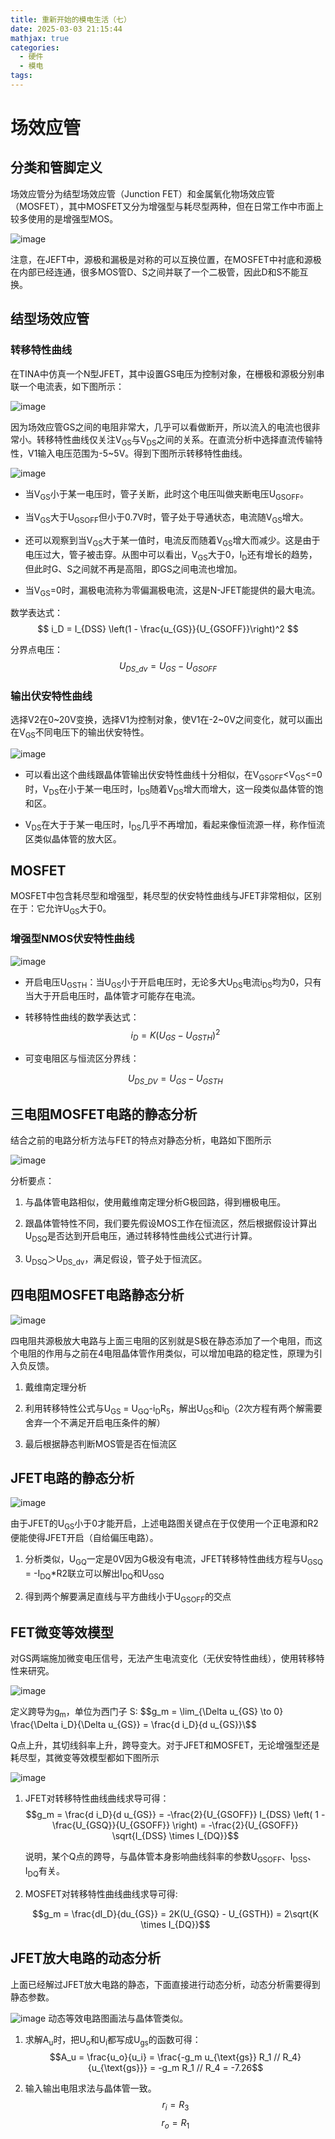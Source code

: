 ```yaml
---
title: 重新开始的模电生活（七）
date: 2025-03-03 21:15:44
mathjax: true
categories:
  - 硬件
  - 模电
tags:
---
```


# 场效应管

## 分类和管脚定义

场效应管分为结型场效应管（Junction FET）和金属氧化物场效应管（MOSFET），其中MOSFET又分为增强型与耗尽型两种，但在日常工作中市面上较多使用的是增强型MOS。

![image](https://github.com/maxiro-samurai/picx-images-hosting/raw/master/image.lvvfdzw4g.webp)

注意，在JEFT中，源极和漏极是对称的可以互换位置，在MOSFET中衬底和源极在内部已经连通，很多MOS管D、S之间并联了一个二极管，因此D和S不能互换。

## 结型场效应管

### 转移特性曲线

在TINA中仿真一个N型JFET，其中设置GS电压为控制对象，在栅极和源极分别串联一个电流表，如下图所示：

![image](https://github.com/maxiro-samurai/picx-images-hosting/raw/master/image.pfhfwdtqz.webp)


因为场效应管GS之间的电阻非常大，几乎可以看做断开，所以流入的电流也很非常小。转移特性曲线仅关注V<sub>GS</sub>与V<sub>DS</sub>之间的关系。在直流分析中选择直流传输特性，V1输入电压范围为-5~5V。得到下图所示转移特性曲线。

![image](https://github.com/maxiro-samurai/picx-images-hosting/raw/master/image.51eang50vd.webp)

* 当V<sub>GS</sub>小于某一电压时，管子关断，此时这个电压叫做夹断电压U<sub>GSOFF</sub>。

* 当V<sub>GS</sub>大于U<sub>GSOFF</sub>但小于0.7V时，管子处于导通状态，电流随V<sub>GS</sub>增大。

* 还可以观察到当V<sub>GS</sub>大于某一值时，电流反而随着V<sub>GS</sub>增大而减少。这是由于电压过大，管子被击穿。从图中可以看出，V<sub>GS</sub>大于0，I<sub>D</sub>还有增长的趋势，但此时G、S之间就不再是高阻，即GS之间电流也增加。

* 当V<sub>GS</sub>=0时，漏极电流称为零偏漏极电流，这是N-JFET能提供的最大电流。

数学表达式：
$$ i_D = I_{DSS} \left(1 - \frac{u_{GS}}{U_{GSOFF}}\right)^2 $$

分界点电压：
$$ U_{DS\_dv} = U_{GS} - U_{GSOFF}$$

### 输出伏安特性曲线

选择V2在0~20V变换，选择V1为控制对象，使V1在-2~0V之间变化，就可以画出在V<sub>GS</sub>不同电压下的输出伏安特性。

![image](https://github.com/maxiro-samurai/picx-images-hosting/raw/master/image.175j4ik5re.webp)


* 可以看出这个曲线跟晶体管输出伏安特性曲线十分相似，在V<sub>GSOFF</sub><V<sub>GS</sub><=0时，V<sub>DS</sub>在小于某一电压时，I<sub>DS</sub>随着V<sub>DS</sub>增大而增大，这一段类似晶体管的饱和区。

* V<sub>DS</sub>在大于于某一电压时，I<sub>DS</sub>几乎不再增加，看起来像恒流源一样，称作恒流区类似晶体管的放大区。


## MOSFET

MOSFET中包含耗尽型和增强型，耗尽型的伏安特性曲线与JFET非常相似，区别在于：它允许U<sub>GS</sub>大于0。

### 增强型NMOS伏安特性曲线

![image](https://github.com/maxiro-samurai/picx-images-hosting/raw/master/image.83a6oqn6rr.webp)

* 开启电压U<sub>GSTH</sub>：当U<sub>GS</sub>小于开启电压时，无论多大U<sub>DS</sub>电流i<sub>DS</sub>均为0，只有当大于开启电压时，晶体管才可能存在电流。

* 转移特性曲线的数学表达式：
  $$  i_{D} = K(U_{GS}-U_{GSTH})^2 $$

* 可变电阻区与恒流区分界线：

  $$  U_{DS\_DV} = U_{GS}-U_{GSTH} $$


## 三电阻MOSFET电路的静态分析

结合之前的电路分析方法与FET的特点对静态分析，电路如下图所示

![image](https://github.com/maxiro-samurai/picx-images-hosting/raw/master/image.7egxbsqf5a.webp)

分析要点：

1. 与晶体管电路相似，使用戴维南定理分析G极回路，得到栅极电压。

2. 跟晶体管特性不同，我们要先假设MOS工作在恒流区，然后根据假设计算出U<sub>DSQ</sub>是否达到开启电压，通过转移特性曲线公式进行计算。


3. U<sub>DSQ</sub>＞U<sub>DS_dv</sub>，满足假设，管子处于恒流区。


## 四电阻MOSFET电路静态分析

![image](https://github.com/maxiro-samurai/picx-images-hosting/raw/master/image.4cl1alsokw.webp)

四电阻共源极放大电路与上面三电阻的区别就是S极在静态添加了一个电阻，而这个电阻的作用与之前在4电阻晶体管作用类似，可以增加电路的稳定性，原理为引入负反馈。

1. 戴维南定理分析

2. 利用转移特性公式与U<sub>GS</sub> = U<sub>GQ</sub>-i<sub>D</sub>R<sub>5</sub>，解出U<sub>GS</sub>和i<sub>D</sub>（2次方程有两个解需要舍弃一个不满足开启电压条件的解）

3. 最后根据静态判断MOS管是否在恒流区


## JFET电路的静态分析

![image](https://github.com/maxiro-samurai/picx-images-hosting/raw/master/image.5c14nr5c6c.webp)

由于JFET的U<sub>GS</sub>小于0才能开启，上述电路图关键点在于仅使用一个正电源和R2便能使得JFET开启（自给偏压电路）。

1. 分析类似，U<sub>GQ</sub>一定是0V因为G极没有电流，JFET转移特性曲线方程与U<sub>GSQ</sub> = -I<sub>DQ</sub>*R2联立可以解出I<sub>DQ</sub>和U<sub>GSQ</sub>

2. 得到两个解要满足直线与平方曲线小于U<sub>GSOFF</sub>的交点


## FET微变等效模型
对GS两端施加微变电压信号，无法产生电流变化（无伏安特性曲线），使用转移特性来研究。

![image](https://github.com/maxiro-samurai/picx-images-hosting/raw/master/image.3uuzpzjsuw.webp)

定义跨导为g<sub>m</sub>，单位为西门子 S:
$$g_m = \lim_{\Delta u_{GS} \to 0} \frac{\Delta i_D}{\Delta u_{GS}} = \frac{d i_D}{d u_{GS}}\$$

Q点上升，其切线斜率上升，跨导变大。对于JFET和MOSFET，无论增强型还是耗尽型，其微变等效模型都如下图所示

![image](https://github.com/maxiro-samurai/picx-images-hosting/raw/master/image.32i489g3ah.webp)

1. JFET对转移特性曲线曲线求导可得：
   $$g_m = \frac{d i_D}{d u_{GS}} = -\frac{2}{U_{GSOFF}} I_{DSS} \left( 1 - \frac{U_{GSQ}}{U_{GSOFF}} \right) = -\frac{2}{U_{GSOFF}} \sqrt{I_{DSS} \times I_{DQ}}$$

   说明，某个Q点的跨导，与晶体管本身影响曲线斜率的参数U<sub>GSOFF</sub>、I<sub>DSS</sub>、I<sub>DQ</sub>有关。

2. MOSFET对转移特性曲线曲线求导可得:

   $$g_m = \frac{dI_D}{du_{GS}} = 2K(U_{GSQ} - U_{GSTH}) = 2\sqrt{K \times I_{DQ}}$$

## JFET放大电路的动态分析

上面已经解过JFET放大电路的静态，下面直接进行动态分析，动态分析需要得到静态参数。

![image](https://github.com/maxiro-samurai/picx-images-hosting/raw/master/image.60uebs7hdt.webp)
动态等效电路图画法与晶体管类似。

1. 求解A<sub>u</sub>时，把U<sub>o</sub>和U<sub>i</sub>都写成U<sub>gs</sub>的函数可得：
    $$A_u = \frac{u_o}{u_i} = \frac{-g_m u_{\text{gs}} R_1 // R_4}{u_{\text{gs}}} = -g_m R_1 // R_4 = -7.26$$

2. 输入输出电阻求法与晶体管一致。
    $$r_i = R_3$$
    $$r_o = R_1$$